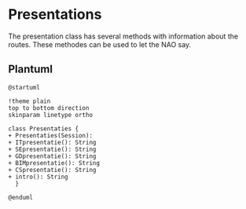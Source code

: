 # Presentations

The presentation class has several methods with information about the routes. These methodes can be used to let the NAO say.

## Plantuml
```puml
@startuml

!theme plain
top to bottom direction
skinparam linetype ortho

class Presentaties {
+ Presentaties(Session):
+ ITpresentatie(): String
+ SEpresentatie(): String
+ GDpresentatie(): String
+ BIMpresentatie(): String
+ CSpresentatie(): String
+ intro(): String
  }

@enduml
```
